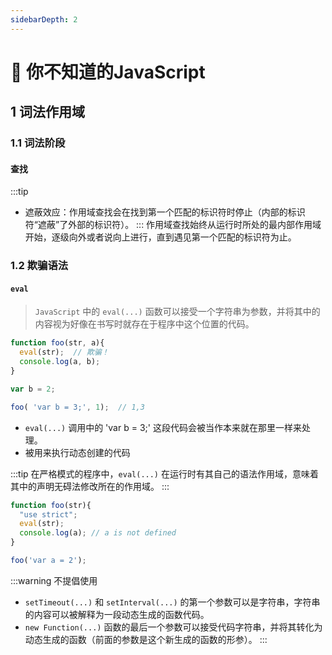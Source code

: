 ```yaml
---
sidebarDepth: 2
---
```

# 🍭 你不知道的JavaScript
## 1 词法作用域
### 1.1 词法阶段
#### 查找
:::tip
- 遮蔽效应：作用域查找会在找到第一个匹配的标识符时停止（内部的标识符“遮蔽”了外部的标识符）。
:::
作用域查找始终从运行时所处的最内部作用域开始，逐级向外或者说向上进行，直到遇见第一个匹配的标识符为止。
### 1.2 欺骗语法
#### `eval`
> `JavaScript` 中的 `eval(...)` 函数可以接受一个字符串为参数，并将其中的内容视为好像在书写时就存在于程序中这个位置的代码。

```js
function foo(str, a){
  eval(str);  // 欺骗！
  console.log(a, b);
}

var b = 2;

foo( 'var b = 3;', 1);  // 1,3
```
- `eval(...)` 调用中的 'var b = 3;' 这段代码会被当作本来就在那里一样来处理。
- 被用来执行动态创建的代码

:::tip
在严格模式的程序中，`eval(...)` 在运行时有其自己的语法作用域，意味着其中的声明无碍法修改所在的作用域。
:::

```js
function foo(str){
  "use strict";
  eval(str);
  console.log(a); // a is not defined
}

foo('var a = 2');
```

:::warning 不提倡使用
- `setTimeout(...)` 和 `setInterval(...)` 的第一个参数可以是字符串，字符串的内容可以被解释为一段动态生成的函数代码。
- `new Function(...)` 函数的最后一个参数可以接受代码字符串，并将其转化为动态生成的函数（前面的参数是这个新生成的函数的形参）。
:::